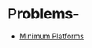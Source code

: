 # Problems-

- [Minimum Platforms](https://practice.geeksforgeeks.org/problems/minimum-platforms-1587115620/1#)
